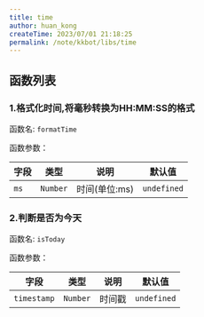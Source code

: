 ```yaml
---
title: time
author: huan_kong
createTime: 2023/07/01 21:18:25
permalink: /note/kkbot/libs/time
---
```


## 函数列表

### 1.格式化时间,将毫秒转换为HH:MM:SS的格式

函数名: `formatTime`

函数参数：

| 字段          | 类型  | 说明       | 默认值    |
| ------------- | ----- | ---------- | ---------- |
| `ms` | `Number` | 时间(单位:ms) | `undefined` |

### 2.判断是否为今天

函数名: `isToday`

函数参数：

| 字段          | 类型  | 说明       | 默认值    |
| ------------- | ----- | ---------- | ---------- |
| `timestamp` | `Number` | 时间戳 | `undefined` |
